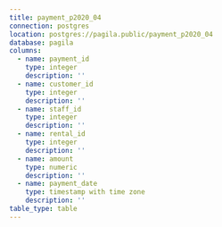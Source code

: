 ```yaml
---
title: payment_p2020_04
connection: postgres
location: postgres://pagila.public/payment_p2020_04
database: pagila
columns:
  - name: payment_id
    type: integer
    description: ''
  - name: customer_id
    type: integer
    description: ''
  - name: staff_id
    type: integer
    description: ''
  - name: rental_id
    type: integer
    description: ''
  - name: amount
    type: numeric
    description: ''
  - name: payment_date
    type: timestamp with time zone
    description: ''
table_type: table
---
```



